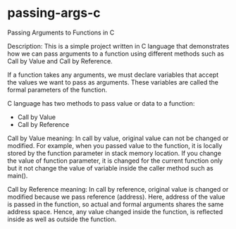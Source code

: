 # passing-args-c
Passing Arguments to Functions in C

Description: This is a simple project written in C language that demonstrates how we can pass arguments to a function using different methods such as Call by Value and Call by Reference.

If a function takes any arguments, we must declare variables that accept the values we want to pass as arguments. These variables are called the formal parameters of the function.

C language has two methods to pass value or data to a function:
 - Call by Value
 - Call by Reference

Call by Value meaning: In call by value, original value can not be changed or modified. For example, when you passed value to the function, it is locally stored by the function parameter in stack memory location. If you change the value of function parameter, it is changed for the current function only but it not change the value of variable inside the caller method such as main().

Call by Reference meaning: In call by reference, original value is changed or modified because we pass reference (address). Here, address of the value is passed in the function, so actual and formal arguments shares the same address space. Hence, any value changed inside the function, is reflected inside as well as outside the function.
